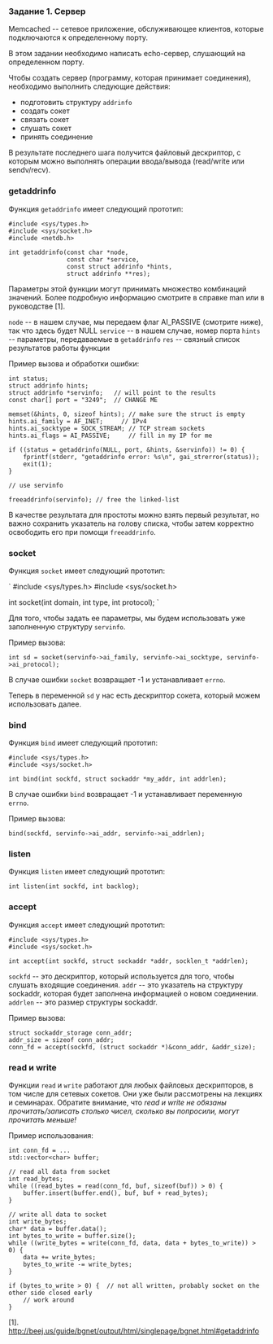 ### Задание 1. Сервер

Memcached -- сетевое приложение, обслуживающее клиентов, которые подключаются к определенному порту.

В этом задании необходимо написать echo-сервер, слушающий на определенном порту.

Чтобы создать сервер (программу, которая принимает соединения), необходимо выполнить следующие действия:

* подготовить структуру `addrinfo`
* создать сокет
* связать сокет
* слушать сокет
* принять соединение

В результате последнего шага получится файловый дескриптор, с которым можно выполнять операции
ввода/вывода (read/write или sendv/recv).

### getaddrinfo

Функция `getaddrinfo` имеет следующий прототип:

```
#include <sys/types.h>
#include <sys/socket.h>
#include <netdb.h>

int getaddrinfo(const char *node,
                const char *service,
                const struct addrinfo *hints,
                struct addrinfo **res);

```

Параметры этой функции могут принимать множество комбинаций значений.
Более подробную информацию смотрите в справке man или в руководстве [1].

`node` -- в нашем случае, мы передаем флаг AI_PASSIVE (смотрите ниже), так что здесь будет NULL
`service` -- в нашем случае, номер порта
`hints` -- параметры, передаваемые в `getaddrinfo`
`res` -- связный список результатов работы функции

Пример вызова и обработки ошибки:

```
int status;
struct addrinfo hints;
struct addrinfo *servinfo;   // will point to the results
const char[] port = "3249";  // CHANGE ME

memset(&hints, 0, sizeof hints); // make sure the struct is empty
hints.ai_family = AF_INET;     // IPv4
hints.ai_socktype = SOCK_STREAM; // TCP stream sockets
hints.ai_flags = AI_PASSIVE;     // fill in my IP for me

if ((status = getaddrinfo(NULL, port, &hints, &servinfo)) != 0) {
    fprintf(stderr, "getaddrinfo error: %s\n", gai_strerror(status));
    exit(1);
}

// use servinfo

freeaddrinfo(servinfo); // free the linked-list
```

В качестве результата для простоты можно взять первый результат, но важно сохранить указатель на
голову списка, чтобы затем корректно освободить его при помощи `freeaddrinfo`.

### socket

Функция `socket` имеет следующий прототип:

`
#include <sys/types.h>
#include <sys/socket.h>

int socket(int domain, int type, int protocol);
`

Для того, чтобы задать ее параметры, мы будем использовать уже заполненную структуру `servinfo`.

Пример вызова:

```
int sd = socket(servinfo->ai_family, servinfo->ai_socktype, servinfo->ai_protocol);
```

В случае ошибки `socket` возвращает -1 и устанавливает `errno`.

Теперь в переменной `sd` у нас есть дескриптор сокета, который можем использовать далее.

### bind

Функция `bind` имеет следующий прототип:

```
#include <sys/types.h>
#include <sys/socket.h>

int bind(int sockfd, struct sockaddr *my_addr, int addrlen);
```

В случае ошибки `bind` возвращает -1 и устанавливает переменную `errno`.

Пример вызова:

```
bind(sockfd, servinfo->ai_addr, servinfo->ai_addrlen);
```

### listen

Функция `listen` имеет следующий прототип:

```
int listen(int sockfd, int backlog);
```

### accept

<!---
Обратите внимание, что эта функция используется только в первой версии нашего сервера.
-->

Функция `accept` имеет следующий прототип:

```
#include <sys/types.h>
#include <sys/socket.h>

int accept(int sockfd, struct sockaddr *addr, socklen_t *addrlen);
```

`sockfd` -- это дескриптор, который используется для того, чтобы слушать входящие соединения.
`addr` -- это указатель на структуру sockaddr, которая будет заполнена информацией о новом соединении.
`addrlen` -- это размер структуры sockaddr.

Пример вызова:

```
struct sockaddr_storage conn_addr;
addr_size = sizeof conn_addr;
conn_fd = accept(sockfd, (struct sockaddr *)&conn_addr, &addr_size);
```

### read и write

Функции `read` и `write` работают для любых файловых дескрипторов, в том числе для сетевых сокетов.
Они уже были рассмотрены на лекциях и семинарах.
Обратите внимание, что *read и write не обязаны прочитать/записать столько чисел, сколько вы
попросили, могут прочитать меньше!*

Пример использования:

```
int conn_fd = ...
std::vector<char> buffer;

// read all data from socket
int read_bytes;
while ((read_bytes = read(conn_fd, buf, sizeof(buf)) > 0) {
    buffer.insert(buffer.end(), buf, buf + read_bytes);
}

// write all data to socket
int write_bytes;
char* data = buffer.data();
int bytes_to_write = buffer.size();
while ((write_bytes = write(conn_fd, data, data + bytes_to_write)) > 0) {
    data += write_bytes;
    bytes_to_write -= write_bytes;
}

if (bytes_to_write > 0) {  // not all written, probably socket on the other side closed early
    // work around
}
```


[1]. http://beej.us/guide/bgnet/output/html/singlepage/bgnet.html#getaddrinfo
